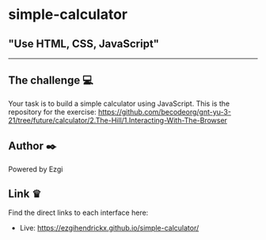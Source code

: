# simple-calculator
## "Use HTML, CSS, JavaScript"
***
## The challenge :computer:
Your task is to build a simple calculator using JavaScript.
This is the repository for the exercise: https://github.com/becodeorg/gnt-yu-3-21/tree/future/calculator/2.The-Hill/1.Interacting-With-The-Browser
## Author  :black_nib:
Powered by Ezgi
## Link &#x265B;
Find the direct links to each interface here:
- Live: https://ezgihendrickx.github.io/simple-calculator/
